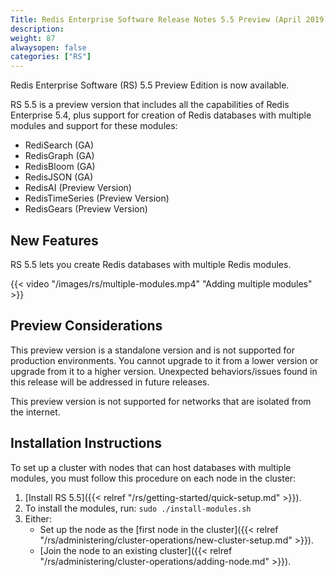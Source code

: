 ```yaml
---
Title: Redis Enterprise Software Release Notes 5.5 Preview (April 2019)
description:
weight: 87
alwaysopen: false
categories: ["RS"]
---
```

Redis Enterprise Software (RS) 5.5 Preview Edition is now available.

RS 5.5 is a preview version that includes all the capabilities of Redis Enterprise 5.4,
plus support for creation of Redis databases with multiple modules and support for these modules:

- RediSearch (GA)
- RedisGraph (GA)
- RedisBloom (GA)
- RedisJSON (GA)
- RedisAI (Preview Version)
- RedisTimeSeries (Preview Version)
- RedisGears (Preview Version)

## New Features

RS 5.5 lets you create Redis databases with multiple Redis modules.

{{< video "/images/rs/multiple-modules.mp4" "Adding multiple modules" >}}

## Preview Considerations

This preview version is a standalone version and is not supported for production environments.
You cannot upgrade to it from a lower version or upgrade from it to a higher version.
Unexpected behaviors/issues found in this release will be addressed in future releases.

This preview version is not supported for networks that are isolated from the internet.

## Installation Instructions

To set up a cluster with nodes that can host databases with multiple modules, you must follow this procedure on each node in the cluster:

1. [Install RS 5.5]({{< relref "/rs/getting-started/quick-setup.md" >}}).
1. To install the modules, run: `sudo ./install-modules.sh`
1. Either:
    - Set up the node as the [first node in the cluster]({{< relref "/rs/administering/cluster-operations/new-cluster-setup.md" >}}).
    - [Join the node to an existing cluster]({{< relref "/rs/administering/cluster-operations/adding-node.md" >}}).
